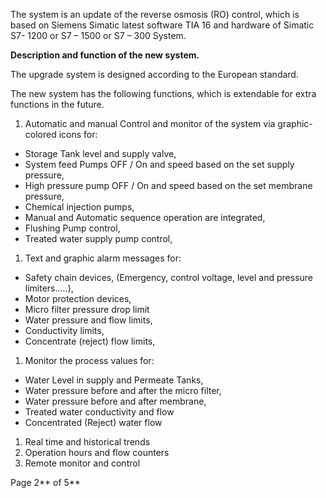 ﻿The system is an update of the reverse osmosis (RO) control, which is based on Siemens Simatic latest software TIA 16 and hardware of Simatic S7- 1200 or S7 – 1500 or S7 – 300 System.

**Description and function of the new system.**

The upgrade system is designed according to the European standard.

The new system has the following functions, which is extendable for extra functions in the future.

1. Automatic and manual Control and monitor of the system via graphic-colored icons for:

-   Storage Tank level and supply valve,
-   System feed Pumps OFF / On and speed based on the set supply pressure,
-   High pressure pump OFF / On and speed based on the set membrane pressure,
-   Chemical injection pumps,
-   Manual and Automatic sequence operation are integrated,
-   Flushing Pump control,
-   Treated water supply pump control,

1. Text and graphic alarm messages for:

-   Safety chain devices, (Emergency, control voltage, level and pressure limiters…..),
-   Motor protection devices,
-   Micro filter pressure drop limit
-   Water pressure and flow limits,
-   Conductivity limits,
-   Concentrate (reject) flow limits,

1. Monitor the process values for:

-   Water Level in supply and Permeate Tanks,
-   Water pressure before and after the micro filter,
-   Water pressure before and after membrane,
-   Treated water conductivity and flow
-   Concentrated (Reject) water flow

1. Real time and historical trends
1. Operation hours and flow counters
1. Remote monitor and control

Page 2** of 5**
